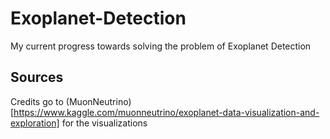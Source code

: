# Exoplanet-Detection
My current progress towards solving the problem of Exoplanet Detection


## Sources

Credits go to (MuonNeutrino)[https://www.kaggle.com/muonneutrino/exoplanet-data-visualization-and-exploration] for the visualizations


